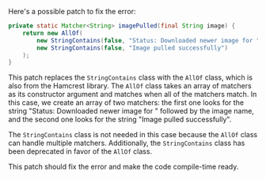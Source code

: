 Here's a possible patch to fix the error:
```java
private static Matcher<String> imagePulled(final String image) {
    return new AllOf(
        new StringContains(false, "Status: Downloaded newer image for " + image),
        new StringContains(false, "Image pulled successfully")
    );
}
```
This patch replaces the `StringContains` class with the `AllOf` class, which is also from the Hamcrest library. The `AllOf` class takes an array of matchers as its constructor argument and matches when all of the matchers match. In this case, we create an array of two matchers: the first one looks for the string "Status: Downloaded newer image for " followed by the image name, and the second one looks for the string "Image pulled successfully".

The `StringContains` class is not needed in this case because the `AllOf` class can handle multiple matchers. Additionally, the `StringContains` class has been deprecated in favor of the `AllOf` class.

This patch should fix the error and make the code compile-time ready.